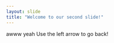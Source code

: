 ```yaml
---
layout: slide
title: "Welcome to our second slide!"
---
```

awww yeah
Use the left arrow to go back!
